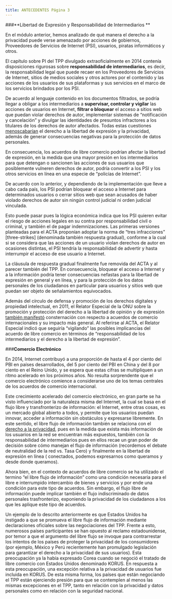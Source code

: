```yaml
---
title: ANTECEDENTES Página 3
---
```


###**Libertad de Expresión y Responsabilidad de Intermediarios **

En el módulo anterior, hemos analizado de qué manera el derecho a la privacidad puede verse amenazado por acciones de gobiernos, Proveedores de Servicios de Internet (PSI), usuarios, piratas informáticos y otros.

El capítulo sobre PI del TPP divulgado extraoficialmente en 2014 contenía disposiciones rigurosas sobre **responsabilidad de intermediarios**, es decir, la responsabilidad legal que puede recaer en los Proveedores de Servicios de Internet, sitios de medios sociales y otros actores por el contenido y las acciones de los usuarios de sus plataformas y sus servicios en el marco de los servicios brindados por los PSI.

De acuerdo al lenguaje contenido en los documentos filtrados, se podría llegar a obligar a los intermediarios a **supervisar, controlar y vigilar** las acciones de usuarios en Internet, **filtrar o bloquear** el acceso a sitios web que puedan violar derechos de autor, implementar sistemas de “notificación y cancelación” y divulgar las identidades de presuntos infractores a los titulares de los derechos de autor afectados. Todas estas cuestiones <a href="https://www.eff.org/document/el-impacto-de-los-acuerdos-comerciales-sobre-la-innovacion-la-libertad-de-expresion-y-la" target="_blank">menoscabarían</a> el derecho a la libertad de expresión y la privacidad, además de generar consecuencias negativas para la protección de datos personales. 

En consecuencia, los acuerdos de libre comercio podrían afectar la libertad de expresión, en la medida que una mayor presión en los intermediarios para que detengan o sancionen las acciones de sus usuarios que posiblemente vulneren derechos de autor, podría convertir a los PSI y los otros servicios en línea en una especie de “policías de Internet”. 

De acuerdo con lo anterior, y dependiendo de la implementación que lleve a cabo cada país, los PSI podrían bloquear el acceso a Internet para determinados usuarios o cerrar sitios web que sean acusados de haber violado derechos de autor sin ningún control judicial ni orden judicial vinculada. 

Esto puede pasar pues la lógica económica indica que los PSI quieren evitar el riesgo de acciones legales en su contra por responsabilidad civil o criminal, y también el de pagar indemnizaciones. Las primeras versiones planteadas para el ACTA proponían adoptar la norma de “tres infracciones” [three-strikes] (denominada también respuesta gradual), conforme a la cual si se considera que las acciones de un usuario violan derechos de autor en ocasiones distintas, el PSI tendría la responsabilidad de advertir y hasta interrumpir el acceso de ese usuario a Internet. 

La cláusula de respuesta gradual finalmente fue removida del ACTA y al parecer también del TPP. En consecuencia, bloquear el acceso a Internet y a la información podría tener consecuencias nefastas para la libertad de expresión en general y en línea, y para la protección de los datos personales de los ciudadanos en particular para usuarios y sitios web que puedan ser objeto de señalamientos equivocados.

Además del círculo de defensa y promoción de los derechos digitales y propiedad intelectual, en 2011, el Relator Especial de la ONU sobre la promoción y protección del derecho a la libertad de opinión y de expresión <a href="http://daccess-dds-ny.un.org/doc/UNDOC/GEN/G11/132/04/PDF/G1113204.pdf?OpenElement" target="_blank">también manifestó</a> consternación con respecto a acuerdos de comercio internacionales y su impacto más general. Al referirse al ACTA, el Relator Especial indicó que seguiría “vigilando” las posibles implicancias del acuerdo de libre comercio en términos de “responsabilidad de los intermediarios y el derecho a la libertad de expresión”. 

###**Comercio Electrónico**

En 2014, Internet contribuyó a una proporción de hasta el 4 por ciento del PBI en países desarrollados, del 5 por ciento del PBI en China y del 8 por ciento en el Reino Unido, y se espera que estas cifras se multipliquen a un ritmo acelerado en los próximos años. No resulta sorprendente que el comercio electrónico comience a considerarse uno de los temas centrales de los acuerdos de comercio internacional.

Este crecimiento acelerado del comercio electrónico, en gran parte  se ha visto influenciado por la naturaleza misma del Internet,  la cual se basa en el  flujo libre y transfronterizo de información: el Internet, entre otras cosas, es un mercado global abierto a todos, y permite que los usuarios puedan innovar, acceder a información sin obstáculos y expresarse libremente. En este sentido,  el libre flujo de información también se relaciona con el <a href="http://a2knetwork.org/sites/default/files/tpp_and_free_flow.pdf" target="_blank">derecho a la privacidad</a>, pues en la medida que exista más información  de los usuarios en la red se encuentran más expuestos,  también  con la responsabilidad de intermediarios pues en ellos recae un gran poder de decisión sobre cómo manejan el flujo de información (recordemos el debate de neutralidad de la red vs. Tasa Cero) y  finalmente  en la libertad de expresión en línea ( conectados, podemos expresarnos como queramos y desde donde queramos). 

Ahora bien,  en el contexto de acuerdos de libre comercio se ha utilizado  el termino “el libre flujo de información” como una condición necesaria para el libre e interrumpido intercambio de bienes y servicios y por ende una condición para este tipo de acuerdos. Sin embargo, el flujo libre de información puede implicar también el flujo indiscriminado de datos personales trasfronterizo, exponiendo la privacidad de los ciudadanos a los que les aplique este tipo de acuerdos. 

Un ejemplo de lo descrito anteriormente es que Estados Unidos ha instigado a que se promueva  el libre flujo de información mediante declaraciones oficiales sobre las negociaciones del TPP. Frente a esto, numerosos países participantes se han opuesto al reclamo estadounidense, por temor a que el argumento del libre flujo se invoque para contrarrestar los intentos de los países de proteger la privacidad de los consumidores (por ejemplo, México y Perú recientemente han promulgado legislación para garantizar el derecho a la privacidad de sus usuarios). Esta preocupación ya la había expresado Corea cuando se negoció el tratado de libre comercio con Estados Unidos denominado KORUS. En respuesta a esta preocupación, una excepción relativa a la privacidad de usuarios fue incluida en KORUS. De esta misma forma, los países que están negociando el TPP están ejerciendo presión para que se contemplen al menos las mismas excepciones en el TPP, tanto en relación con la privacidad y datos personales como en relación con la seguridad nacional. 
